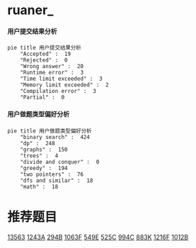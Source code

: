 # ruaner_

<!-- tabs:start -->



#### **用户提交结果分析**

```mermaid
pie title 用户提交结果分析
    "Accepted" :  19
    "Rejected" :  0
    "Wrong answer" :  20
    "Runtime error" :  3
    "Time limit exceeded" :  3
    "Memory limit exceeded" :  2
    "Compilation error" :  3
    "Partial" :  0
```

#### **用户做题类型偏好分析**

```mermaid
pie title 用户做题类型偏好分析
    "binary search" :  424
    "dp" :  248
    "graphs" :  150
    "trees" :  4
    "divide and conquer" :  0
    "greedy" :  194
    "two pointers" :  76
    "dfs and similar" :  18
    "math" :  18
```



<!-- tabs:end -->
# 推荐题目
[13563](https://codeforces.com/contest/1356/problem/3)
[1243A](https://codeforces.com/contest/1243/problem/A)
[294B](https://codeforces.com/contest/294/problem/B)
[1063F](https://codeforces.com/contest/1063/problem/F)
[549E](https://codeforces.com/contest/549/problem/E)
[525C](https://codeforces.com/contest/525/problem/C)
[994C](https://codeforces.com/contest/994/problem/C)
[883K](https://codeforces.com/contest/883/problem/K)
[1216F](https://codeforces.com/contest/1216/problem/F)
[1012B](https://codeforces.com/contest/1012/problem/B)
